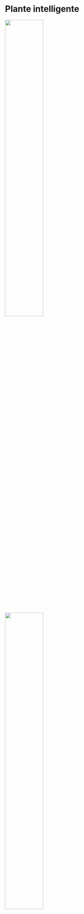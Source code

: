 # Plante intelligente

<img src="https://github.com/apanin/kikicode-arduino/blob/master/plante%20intelligente/images/IMG_5577.JPG" width="50%" height="50%" />

<img src="https://github.com/apanin/kikicode-arduino/blob/master/plante%20intelligente/images/IMG_6219.JPG" width="50%" height="50%" />


## Brief
Le but de ce projet est de créer une plante qui détecte quand l'humidité de son sol est faible et peu s'arroser
à l'aide d'une pompe dans un bocal d'eau. De plus, le bocal d'eau sera connecté a un detecteur de niveau d'eau qui sera affiché par des neopixels.
Si le niveau d'eau est trop bas, la pompe ne s'activera pas.

## Matériel
* Arduino nano
* Pompe 5v
* detecteur d'humidité
* detecteur de niveau d'eau
* bande led 5v
* relais
* breadboard
* batterie 9v
* prise micro usb b

* une plante
* un bocal d'eau
* un tuyau


## Detecteur d'humidité

La première étape sera d'installer le détecteur d'humidité
Commencer par tester les données obtenues par un detecteur d'humidite.

```c
#define DetecteurHumidite A2

void setup() {
	Serial.begin(9600);
	pinMode(DetecteurHumidite, INPUT);
}

void loop() {
	Serial.println(analogRead(DetecteurHumidite);
	delay(2000);	
}
```

Telechargez ce code sur l'arduino.
Une fois que le sensor est bien fonctionnel, notez la valeur du sol quand il est sec. Elle vous servira comme valeur de seuil darrosage plus tard. Une fois que cette valeur est notée, vous pouvez experimenter et faire observer les changement de mesure quand le sol est humide..

## définir une fonction pour détecter l'humidité
Dans notre cas particulier,on cherche a définir quand le sol doit être arrosé par la pompe et combien de temps la pompe doit etre activée, ces variables sont situées au début du code. Vous pouvez définir la variable seuilDeSecheresse comme étant la valeur notée dans l'étape précédante. 
	La fonction activer pompe sera définie plus tard.



```c
#define DetecteurHumidite A2

+ int seuilDeSecheresse;

+ float humidite;

void setup() {
	Serial.begin(9600);
	pinMode(DetecteurHumidite, INPUT);
}

void loop() {
	verifierHumidite();
	delay(2000);
}

+ void verifierHumidite(){
	+ //définir la fonction
+ }

void activerPompe(){
}
```

<details><summary>Voir la fonction </summary>
<p>

```c
void verifierHumidite(){
	humidite = analogRead(DetecteurHumidite);
	Serial.println(humidite);
	//si le sol est sec, activer la pompe
	if (humidite < seuilSecheresse ){
		activerPompe();
	}
}
```

</p>
</details>

## Définir la fonction pour activer la pompe

### Ajouter les élements nécéssaire au circuit 

Un relais est un interrupteur que l'on peut ouvrir et fermer à l'aide d'un signal electrique. Il permet a un element du circuit d'être alimenter par une source extérieur tout en étant activé par le microcontrolleur. Si vous vous interessez aux relais vous pouvez en lire plus [ici](https://diyi0t.com/relay-tutorial-for-arduino-and-esp8266/)


### Faire la fonction

Une fois le circuit completé, vous allez maintenant définir la fonction pour activer la pompe.

```c
#define DetecteurHumidite A2
+#define Relais 3

int seuilDeSecheresse;
+ int tempDarrosage;
void setup() {
	Serial.begin(9600);
	pinMode(DetecteurHumidite, INPUT);
}

void loop() {
	verifierHumidite();
	delay(2000);
}

void verifierHumidite(){
  //définir la fonction
}

+ void activerPompe(){
	+ //définir la fonction
+ }
```

<details><summary>Voir la fonction </summary>
<p>

```c
void activerPompe(){
	digitalWrite(Relais, HIGH);
	delay(tempsDarrosage);
	digitalWrite(Relais, LOW);
}
```
</p>
</details>

Attention, ne testez pas la pompe a l'exterieur de l'eau

## Mettre le détecteur de niveau d'eau;

Ajoutez les élements suivants au circuit

Une fois que les elements sont ajoutés faites une fonction pour calculer le niveau d'eau.
Ouvrez un autre onglet et faites notez les valeurs en fonction de 3 niveaux d'eau différents (bas, moyen, haut). Ces valeurs serviront d'intervales pour la fonction de la prochaine étape.

```c
#define DetecteurHumidite A2

void setup() {
	Serial.begin(9600);
	pinMode(DetecteurHumidite, INPUT);
}

void loop() {
	Serial.println(analogRead(DetecteurHumidite);
	delay(2000);	
}
```

Une fois que vous avez noté les resultats vous pouvez faire une fonction 
```c
#define DetecteurHumidite A2
#define Relais 3
#define DetecteurNiveauDeau A3

int seuilDeSecheresse = 700;
int tempDarrosage = 500;

float humidite;
float niveauDeau;

void setup() {
	Serial.begin(9600);
	pinMode(DetecteurHumidite, INPUT);
}

void loop() {
	verifierHumidite();
	delay(2000);
}

void verifierHumidite(){
	+//définir la fonction
}

void activerPompe(){
	//définir la fonction
}

void verifierNiveauDeau(){
	void verifierNiveauDeau(){
		niveauDeau = analogRead(DetecteurNiveau);
		if (niveauDeau<=480){ 
			//rien pour l'instant
		}
		else if (niveauDeau>480 && niveauDeau<=705){ 
			// rien pour l'instant
		}
		else if (niveauDeau>705){ 
			// rien pour l'instant
		}
	}
```

## Detail sur la fonction activer pompe

maintenant que nous avons le niveau de l'eau et nous savons que si elle fonctionne sans eau elle se brise, modifiez la fonction verifierHumidité par celle ci.

```c
void verifierHumidite(){
	humidite = analogRead(DetecteurHumidite);
	Serial.println(humidite);
	//si le sol est sec, activer la pompe
	if (humidite < seuilSecheresse && niveauDeau > 480){
		activerPompe();
	}
}
```

## Ajouter les LEDS

Ajouter les neopixels au circuit


### Modification du code

définir des couleurs dans l'en-tête. Chaque couleur est définie en fonction de (rouge, vert, bleu),
chacune des valeurs est un int de 0 à 255.

```c
#define ROUGE pixels.Color(255, 0, 0)
#define JAUNE pixels.Color(255, 150, 0)
#define VERT pixels.Color(0, 255, 0)
#define BLEU pixels.Color(0, 0, 255)
```

vous pouvez utiliser les couleurs comme telles, mais vous pouvez aussi définir vos propres couleurs.

### ajouter les changements de couleur au code.

Modifiez verifierNiveauDeau() afin que les leds affichent rouge quand le niveau d'eau est bas, jaune quand il est moyen et rouge quand il est bas.

Modifiez activerPompe() pour que les leds affichent bleu quand la pompe est activée.

Pour changer les couleurs des neopixels, vous pouvez utiliser les lignes suivantes
```c
pixels.clear();
pixels.fill(COULEUR);
pixels.show();
```

## Résultat

![Demo](https://github.com/apanin/kikicode-arduino/blob/master/plante%20intelligente/images/Animated%20GIF-downsized_large.gif)

<details><summary>Voir le code entier </summary>
<p>

```c
#include <Adafruit_NeoPixel.h>

#define Led A0
#define DetecteurHumidite A2
#define DetecteurNiveau A3
#define Relais 3

float humidite;
float niveauDeau;
int seuilSecheresse = 700;
int tempsDarrosage = 500;

#define ROUGE pixels.Color(255, 0, 0)
#define JAUNE pixels.Color(255, 150, 0)
#define VERT pixels.Color(0, 255, 0)
#define BLEU pixels.Color(0, 0, 255)

	
Adafruit_NeoPixel pixels(5, Led, NEO_GRB + NEO_KHZ800);

void setup() {
	Serial.begin(9600);
	//initializer les bandes de pixels
	pixels.begin();
	//definir les modes des pins
	pinMode(Relais, OUTPUT);
	pinMode(DetecteurHumidite, INPUT);
	pinMode(DetecteurNiveau, INPUT);
}

void loop() {
	verifierNiveauDeau();
	verifierHumidite();
	delay(500);
}

void verifierNiveauDeau(){
		pixels.clear();
		niveauDeau = analogRead(DetecteurNiveau);
		if (niveauDeau<=200){ 
			pixels.fill(ROUGE);
		}
		else if (niveauDeau>200 && niveauDeau<=400){ 
			pixels.fill(JAUNE);
		}
		else if (niveauDeau>400){ 
			pixels.fill(VERT);
		}
		pixels.show();
		delay(5000);
}


void verifierHumidite(){
	humidite = analogRead(DetecteurHumidite);

	//si le sol est sec, activer la pompe
	if (humidite < seuilSecheresse ){
		activerPompe();
	}
}

void activerPompe(){
	digitalWrite(Relais, HIGH);
	pixels.clear();
	pixels.fill(BLEU);
	pixels.show();
	delay(tempsDarrosage);
	digitalWrite(Relais, LOW);
}
```
</p>
</details>